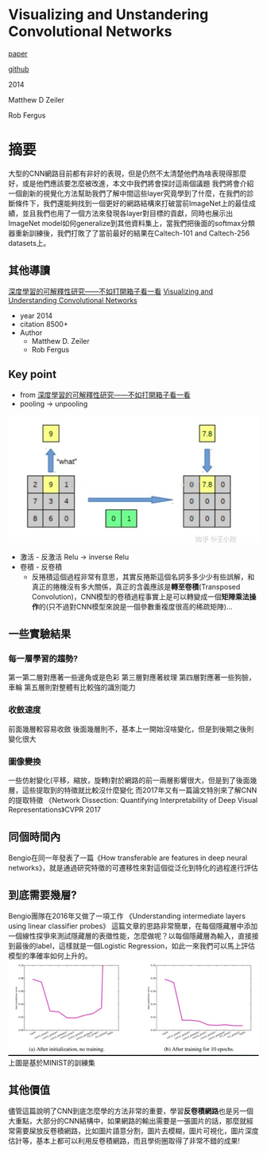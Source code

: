 # Visualizing and Unstandering Convolutional Networks

[paper](https://arxiv.org/pdf/1311.2901.pdf)

[github](https://github.com/saketd403/Visualizing-and-Understanding-Convolutional-neural-networks)

2014

Matthew D Zeiler

Rob Fergus

# 摘要

大型的CNN網路目前都有非好的表現，但是仍然不太清楚他們為啥表現得那麼好，或是他們應該要怎麼被改進，本文中我們將會探討這兩個議題
我們將會介紹一個創新的視覺化方法幫助我們了解中間這些layer究竟學到了什麼，在我們的診斷條件下，我們還能夠找到一個更好的網路結構來打破當前ImageNet上的最佳成績，並且我們也用了一個方法來發現各layer對目標的貢獻，同時也展示出ImageNet model如何generalize到其他資料集上，當我們把後面的softmax分類器重新訓練後，我們打敗了了當前最好的結果在Caltech-101 and Caltech-256 datasets上。

## 其他導讀

[深度學習的可解釋性研究——不如打開箱子看一看](https://read01.com/zh-mo/dEdJ6ON.html#.Xlk_XRMzZE4)
[Visualizing and Understanding Convolutional Networks](https://link.springer.com/content/pdf/10.1007%2F978-3-319-10590-1_53.pdf)

* year 2014
* citation 8500+
* Author
  + Matthew D. Zeiler
  + Rob Fergus

## Key point

* from [深度學習的可解釋性研究——不如打開箱子看一看](https://read01.com/zh-mo/dEdJ6ON.html#.Xlk_XRMzZE4)
* pooling -> unpooling

<img src='../assert/cnn_explain_1.png'></img>

* 激活 - 反激活 Relu -> inverse Relu
* 卷積 - 反卷積
  + 反捲積這個過程非常有意思，其實反捲斯這個名詞多多少少有些誤解，和真正的捲機沒有多大關係，真正的含義應該是**轉至卷積**(Transposed Convolution)，CNN模型的卷積過程事實上是可以轉變成一個**矩陣乘法操作**的(只不過對CNN模型來說是一個參數重複度很高的稀疏矩陣)...

## 一些實驗結果

### 每一層學習的趨勢?

第一第二層對應著一些邊角或是色彩
第三層對應著紋理
第四層對應著一些狗臉，車輪
第五層則對整體有比較強的識別能力

### 收斂速度

前面幾層較容易收斂
後面幾層則不，基本上一開始沒啥變化，但是到後期之後則變化很大

### 圖像變換

一些仿射變化(平移，縮放，旋轉)對於網路的前一兩層影響很大，但是到了後面幾層，這些提取到的特徵就比較沒什麼變化
而2017年又有一篇論文特別來了解CNN的提取特徵
《Network Dissection: Quantifying Interpretability of Deep Visual Representations》CVPR 2017

## 同個時間內

Bengio在同一年發表了一篇《How transferable are features in deep neural networks》，就是通過研究特徵的可遷移性來對這個從泛化到特化的過程進行評估

## 到底需要幾層?

Bengio團隊在2016年又做了一項工作
《Understanding intermediate layers using linear classifier probes》
這篇文章的思路非常簡單，在每個隱藏層中添加一個線性探爭來測試隱藏層的表徵性能，怎麼做呢？以每個隱藏層為輸入，直接接到最後的label，這樣就是一個Logistic Regression，如此一來我們可以馬上評估模型的準確率如何上升的。
<img src='../assert/cnn_explain_2.png'></img>
上圖是基於MINIST的訓練集

## 其他價值

儘管這篇說明了CNN到底怎麼學的方法非常的重要，學習**反卷積網路**也是另一個大重點，大部分的CNN結構中，如果網路的輸出需要是一張圖片的話，那麼就經常需要屎放反卷積網路，比如圖片語意分割，圖片去模糊，圖片可視化，圖片深度估計等，基本上都可以利用反卷積網路，而且學術圈取得了非常不錯的成果!
